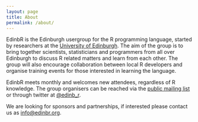 ```yaml
---
layout: page
title: About
permalink: /about/
---
```


EdinbR is the Edinburgh usergroup for the R programming language, started by researchers at the [University of Edinburgh](http://www.ed.ac.uk/home). The aim of the group is to bring together scientists, statisticians and programmers from all over Edinburgh to discuss R related matters and learn from each other. The group will also encourage collaboration between local R developers and organise training events for those interested in learning the language.

EdinbR meets monthly and welcomes new attendees, regardless of R knowledge. The group organisers can be reached via the [public mailing list](https://groups.google.com/forum/#!forum/edinbr) or through twitter at [@edinb_r](http://twitter.com/edinb_r).

We are looking for sponsors and partnerships, if interested please contact us as [info@edinbr.org](mailto:info@edinbr.org).
